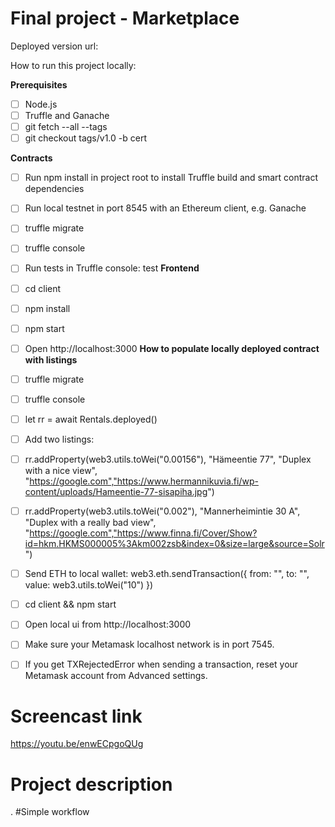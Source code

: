 # Final project - Marketplace
Deployed version url:


How to run this project locally:

**Prerequisites**

- [ ] Node.js 
- [ ] Truffle and Ganache
- [ ] git fetch --all --tags
- [ ] git checkout tags/v1.0 -b cert

**Contracts**
- [ ] Run npm install in project root to install Truffle build and smart contract dependencies
- [ ] Run local testnet in port 8545 with an Ethereum client, e.g. Ganache
- [ ] truffle migrate 
- [ ] truffle console 
- [ ] Run tests in Truffle console: test
**Frontend**
- [ ] cd client
- [ ] npm install
- [ ] npm start
- [ ] Open http://localhost:3000
**How to populate locally deployed contract with listings**

- [ ] truffle migrate
- [ ] truffle console 
- [ ] let rr = await Rentals.deployed()
- [ ] Add two listings:
- [ ] rr.addProperty(web3.utils.toWei("0.00156"), "Hämeentie 77", "Duplex with a nice view", "https://google.com","https://www.hermannikuvia.fi/wp-content/uploads/Hameentie-77-sisapiha.jpg")
- [ ] rr.addProperty(web3.utils.toWei("0.002"), "Mannerheimintie 30 A", "Duplex with a really bad view", "https://google.com","https://www.finna.fi/Cover/Show?id=hkm.HKMS000005%3Akm002zsb&index=0&size=large&source=Solr")
- [ ] Send ETH to local wallet: web3.eth.sendTransaction({ from: "<your local address>", to: "<your local network wallet>", value: web3.utils.toWei("10") })
- [ ] cd client && npm start
- [ ] Open local ui from http://localhost:3000
- [ ] Make sure your Metamask localhost network is in port 7545.
- [ ] If you get TXRejectedError when sending a transaction, reset your Metamask account from Advanced settings.
# Screencast link
https://youtu.be/enwECpgoQUg

# Project description


.
#Simple workflow
